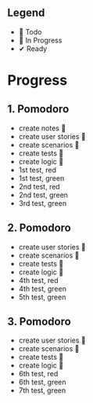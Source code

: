 ## Legend

- 📃 Todo
- 🚧 In Progress
- ✔ Ready

# Progress

## 1. Pomodoro
- create notes 🚧
- create user stories 🚧
- create scenarios 🚧
- create tests 🚧
- create logic 🚧
- 1st test, red
- 1st test, green
- 2nd test, red
- 2nd test, green
- 3rd test, green

## 2. Pomodoro
- create user stories 🚧
- create scenarios 🚧
- create tests 🚧
- create logic 🚧
- 4th test, red
- 4th test, green
- 5th test, green

## 3. Pomodoro
- create user stories 🚧
- create scenarios 🚧
- create tests 🚧
- create logic 🚧
- 6th test, red
- 6th test, green
- 7th test, green